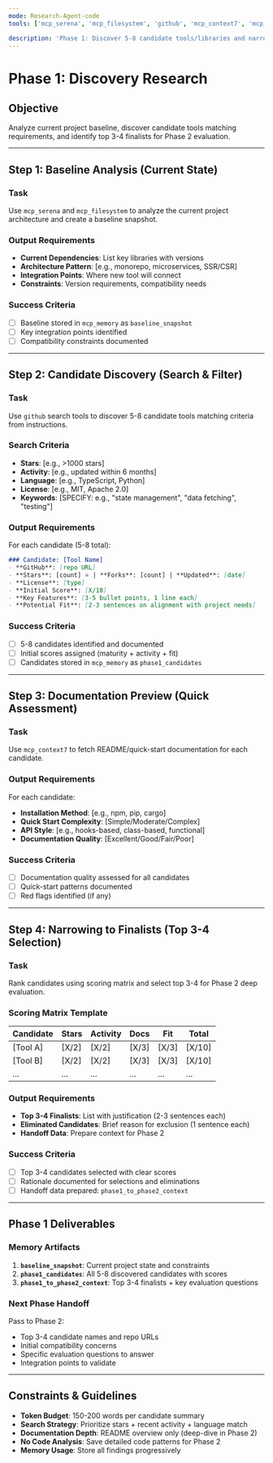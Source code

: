 ```yaml
---
mode: Research-Agent-code
tools: ['mcp_serena', 'mcp_filesystem', 'github', 'mcp_context7', 'mcp_memory']

description: 'Phase 1: Discover 5-8 candidate tools/libraries and narrow to top 3-4 for deep evaluation'
---
```


# Phase 1: Discovery Research

## Objective
Analyze current project baseline, discover candidate tools matching requirements, and identify top 3-4 finalists for Phase 2 evaluation.

---

## Step 1: Baseline Analysis (Current State)

### Task
Use `mcp_serena` and `mcp_filesystem` to analyze the current project architecture and create a baseline snapshot.

### Output Requirements
- **Current Dependencies**: List key libraries with versions
- **Architecture Pattern**: [e.g., monorepo, microservices, SSR/CSR]
- **Integration Points**: Where new tool will connect
- **Constraints**: Version requirements, compatibility needs

### Success Criteria
- [ ] Baseline stored in `mcp_memory` as `baseline_snapshot`
- [ ] Key integration points identified
- [ ] Compatibility constraints documented

---

## Step 2: Candidate Discovery (Search & Filter)

### Task
Use `github` search tools to discover 5-8 candidate tools matching criteria from instructions.

### Search Criteria
- **Stars**: [e.g., >1000 stars]
- **Activity**: [e.g., updated within 6 months]
- **Language**: [e.g., TypeScript, Python]
- **License**: [e.g., MIT, Apache 2.0]
- **Keywords**: [SPECIFY: e.g., "state management", "data fetching", "testing"]

### Output Requirements
For each candidate (5-8 total):
```markdown
### Candidate: [Tool Name]
- **GitHub**: [repo URL]
- **Stars**: [count] ⭐ | **Forks**: [count] | **Updated**: [date]
- **License**: [type]
- **Initial Score**: [X/10]
- **Key Features**: [3-5 bullet points, 1 line each]
- **Potential Fit**: [2-3 sentences on alignment with project needs]
```

### Success Criteria
- [ ] 5-8 candidates identified and documented
- [ ] Initial scores assigned (maturity + activity + fit)
- [ ] Candidates stored in `mcp_memory` as `phase1_candidates`

---

## Step 3: Documentation Preview (Quick Assessment)

### Task
Use `mcp_context7` to fetch README/quick-start documentation for each candidate.

### Output Requirements
For each candidate:
- **Installation Method**: [e.g., npm, pip, cargo]
- **Quick Start Complexity**: [Simple/Moderate/Complex]
- **API Style**: [e.g., hooks-based, class-based, functional]
- **Documentation Quality**: [Excellent/Good/Fair/Poor]

### Success Criteria
- [ ] Documentation quality assessed for all candidates
- [ ] Quick-start patterns documented
- [ ] Red flags identified (if any)

---

## Step 4: Narrowing to Finalists (Top 3-4 Selection)

### Task
Rank candidates using scoring matrix and select top 3-4 for Phase 2 deep evaluation.

### Scoring Matrix Template
| Candidate | Stars | Activity | Docs | Fit | Total |
|-----------|-------|----------|------|-----|-------|
| [Tool A] | [X/2] | [X/2] | [X/3] | [X/3] | [X/10] |
| [Tool B] | [X/2] | [X/2] | [X/3] | [X/3] | [X/10] |
| ... | ... | ... | ... | ... | ... |

### Output Requirements
- **Top 3-4 Finalists**: List with justification (2-3 sentences each)
- **Eliminated Candidates**: Brief reason for exclusion (1 sentence each)
- **Handoff Data**: Prepare context for Phase 2

### Success Criteria
- [ ] Top 3-4 candidates selected with clear scores
- [ ] Rationale documented for selections and eliminations
- [ ] Handoff data prepared: `phase1_to_phase2_context`

---

## Phase 1 Deliverables

### Memory Artifacts
1. **`baseline_snapshot`**: Current project state and constraints
2. **`phase1_candidates`**: All 5-8 discovered candidates with scores
3. **`phase1_to_phase2_context`**: Top 3-4 finalists + key evaluation questions

### Next Phase Handoff
Pass to Phase 2:
- Top 3-4 candidate names and repo URLs
- Initial compatibility concerns
- Specific evaluation questions to answer
- Integration points to validate

---

## Constraints & Guidelines
- **Token Budget**: 150-200 words per candidate summary
- **Search Strategy**: Prioritize stars + recent activity + language match
- **Documentation Depth**: README overview only (deep-dive in Phase 2)
- **No Code Analysis**: Save detailed code patterns for Phase 2
- **Memory Usage**: Store all findings progressively
